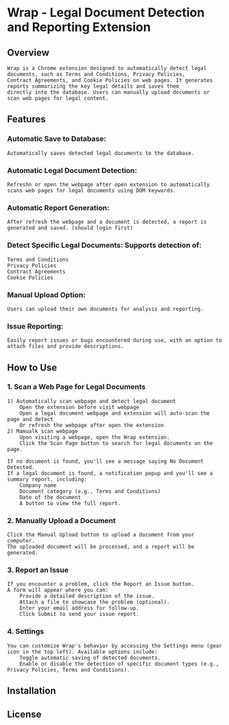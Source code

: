 # Wrap - Legal Document Detection and Reporting Extension
## Overview
    Wrap is a Chrome extension designed to automatically detect legal documents, such as Terms and Conditions, Privacy Policies, 
    Contract Agreements, and Cookie Policies on web pages. It generates reports summarizing the key legal details and saves them 
    directly into the database. Users can manually upload documents or scan web pages for legal content.

## Features
### Automatic Save to Database: 
    Automatically saves detected legal documents to the database.
### Automatic Legal Document Detection: 
    Refreshn or open the webpage after open extension to automatically scans web pages for legal documents using DOM keywords.
### Automatic Report Generation: 
    After refresh the webpage and a document is detected, a report is generated and saved. (should login first)
### Detect Specific Legal Documents: Supports detection of:
    Terms and Conditions
    Privacy Policies
    Contract Agreements
    Cookie Policies
### Manual Upload Option: 
    Users can upload their own documents for analysis and reporting.
### Issue Reporting: 
    Easily report issues or bugs encountered during use, with an option to attach files and provide descriptions.

## How to Use
### 1. Scan a Web Page for Legal Documents
    1) Automatically scan webpage and detect legal document
        Open the extension before visit webpage
        Open a legal document webpage and extension will auto-scan the page and detect
        Or refresh the webpage after open the extension
    2) Mamualk scan webpage
        Upon visiting a webpage, open the Wrap extension.
        Click the Scan Page button to search for legal documents on the page.

    If no document is found, you'll see a message saying No Document Detected.
    If a legal document is found, a notification popup and you'll see a summary report, including:
        Company name
        Document category (e.g., Terms and Conditions)
        Date of the document
        A button to view the full report.
### 2. Manually Upload a Document
    Click the Manual Upload button to upload a document from your computer.
    The uploaded document will be processed, and a report will be generated.
### 3. Report an Issue
    If you encounter a problem, click the Report an Issue button.
    A form will appear where you can:
        Provide a detailed description of the issue.
        Attach a file to showcase the problem (optional).
        Enter your email address for follow-up.
        Click Submit to send your issue report.
### 4. Settings
    You can customize Wrap's behavior by accessing the Settings menu (gear icon in the top left). Available options include:
        Toggle automatic saving of detected documents.
        Enable or disable the detection of specific document types (e.g., Privacy Policies, Terms and Conditions).

## Installation

## License


